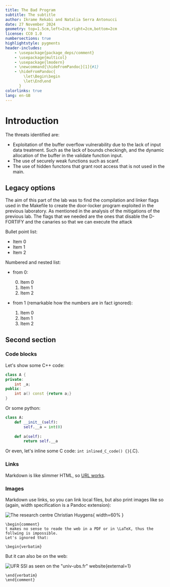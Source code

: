 ```yaml
---
title: The Bad Program
subtitle: The subtitle
author: Ikrame Rekabi and Natalia Serra Antonucci
date: 27 November 2024
geometry: top=1.5cm,left=2cm,right=2cm,bottom=2cm
license: CC0 1.0
numbersections: true
highlightstyle: pygments
header-includes:
    - \usepackage{package_deps/comment}
    - \usepackage{multicol}
    - \usepackage{lmodern}
    - \newcommand{\hideFromPandoc}[1]{#1}
    - \hideFromPandoc{
        \let\Begin\begin
        \let\End\end
      }
colorlinks: true
lang: en-GB
---
```


<!-- Remplacer 'en-GB' par 'fr' pour un document en franÃ§ais -->

<!-- 
	Markdown is a minimalistic HTML-based language
	
	The restricted set of functionalities is BY DESIGN,
	It is useful in any course context to restrict report formatting.
	You SHALL NOT try to circumvent how it works. You must CONFORM to the format. 
	Any text editor will work, since Markdown is just plain text.
	
	Visual Studio Code has nice basic support and previewing capabilities,
	and support several extensions that enhance the writing experience.
	You are stroongly advised to use them.

	The template is commented to guide you through the format,
	but you should *read* the comments to understand.

	Note that line breaks do not exist. You cannot skip a line, 
-->

<!-- Sections are denoted with a "#" at the very beginning of the line. Do not number the sections! Pandoc will handle that part -->
# Introduction

The threats identified are:

- Exploitation of the buffer overflow vulnerability due to the lack of input data treatment. Such as the lack of bounds checkingh, and the dynamic allocation of the buffer in the validate function input.
- The use of securely weak functions such as scanf.
- The use of hidden functons that grant root access that is not used in the main.
<!-- Each new "#" denote a lower section level, "##": subsection; "###": subsubsection; and so on. -->
## Legacy options

The aim of this part of the lab was to find the compilation and linker flags used in the Makefile to create the door-locker program exploited in the previous laboratory. 
As mentioned in the analysis of the mitigations of the previous lab. The flags that we needed are the ones that disable the D-FORTIFY and the canaries so that we can execute the attack  

<!-- You should skip a line before and after a bullet point. You can use whatever symbole you want, "-", "*" ... -->
Bullet point list:

- Item 0
- Item 1
- Item 2

<!-- Nesting lists depend on tabulation. Number are not important, only the first one determine where the list begin. However, it is good practice to use the actual numbewr -->
Numbered and nested list:

- from 0:

    0. Item 0
    1. Item 1
    2. Item 2

- from 1 (remarkable how the numbers are in fact ignored):

    1. Item 0
    1. Item 1
    2. Item 2

## Second section

### Code blocks

<!-- Never use screenshots, use code blocks ! They are more legible, syntaxically colored, and more portable. Again, skip lines before and after a block. -->
Let's show some C++ code:

```C++
class A {
private:
    int _a;
public:
    int a() const {return a;}
}
```

Or some python:

```python
class A:
    def __init__(self):
        self.__a = int(0)
    
    def a(self):
        return self.__a
```

Or even, let's inline some C code: `int inlined_C_code() {}`{.C}.
<!--  Warning: the inline code language specification (the `{.C}`) is a Pandoc extension. -->

### Links

<!-- if you don't know what an URL is, lookup "uniform resource locator (URL)" on Wikipedia -->
Markdown is like slimmer HTML, so [URL works](https://www.markdownguide.org/basic-syntax/).

### Images

Markdown use links, so you can link local files, but also print images like so (again, width specification is a Pandoc extension):

<!-- The link here is a relative path, so the file must exists somewhere --> 
![The research centre Christian Huygens](figures/cr_huygens.jpg){ width=60% }

<!-- You can safely delete the whole part up to the endi. It is just to demonstrate that Markdown can be used for HTML as well. --> 
```{=latex}
\begin{comment}
t makes no sense to reade the web in a PDF or in \LaTeX, thus the follwing is impossible.
Let's ignored that:

\begin{verbatim}
```

But it can also be on the web:

![UFR SSI as seen on the "univ-ubs.fr" website](https://www-facultesciences.univ-ubs.fr/_richText-file/ametys-internal%253Asites/ssi/ametys-internal%253Acontents/presentation-article/_attribute/content/_data/Photos%20ssi%20Va%20et%20Lo%202_215x251.jpg){external=1}

```{=latex}
\end{verbatim}
\end{comment}
```
